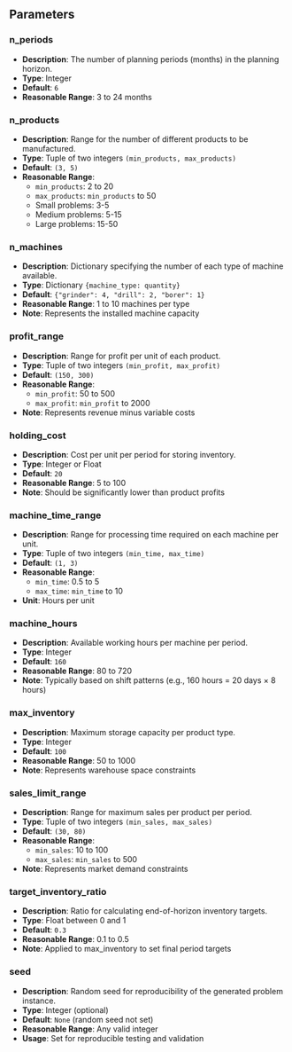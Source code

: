 ## Parameters

### n_periods
- **Description**: The number of planning periods (months) in the planning horizon.
- **Type**: Integer
- **Default**: `6`
- **Reasonable Range**: 3 to 24 months

### n_products
- **Description**: Range for the number of different products to be manufactured.
- **Type**: Tuple of two integers `(min_products, max_products)`
- **Default**: `(3, 5)`
- **Reasonable Range**:
  - `min_products`: 2 to 20
  - `max_products`: `min_products` to 50
  - Small problems: 3-5
  - Medium problems: 5-15
  - Large problems: 15-50

### n_machines
- **Description**: Dictionary specifying the number of each type of machine available.
- **Type**: Dictionary `{machine_type: quantity}`
- **Default**: `{"grinder": 4, "drill": 2, "borer": 1}`
- **Reasonable Range**: 1 to 10 machines per type
- **Note**: Represents the installed machine capacity

### profit_range
- **Description**: Range for profit per unit of each product.
- **Type**: Tuple of two integers `(min_profit, max_profit)`
- **Default**: `(150, 300)`
- **Reasonable Range**:
  - `min_profit`: 50 to 500
  - `max_profit`: `min_profit` to 2000
- **Note**: Represents revenue minus variable costs

### holding_cost
- **Description**: Cost per unit per period for storing inventory.
- **Type**: Integer or Float
- **Default**: `20`
- **Reasonable Range**: 5 to 100
- **Note**: Should be significantly lower than product profits

### machine_time_range
- **Description**: Range for processing time required on each machine per unit.
- **Type**: Tuple of two integers `(min_time, max_time)`
- **Default**: `(1, 3)`
- **Reasonable Range**:
  - `min_time`: 0.5 to 5
  - `max_time`: `min_time` to 10
- **Unit**: Hours per unit

### machine_hours
- **Description**: Available working hours per machine per period.
- **Type**: Integer
- **Default**: `160`
- **Reasonable Range**: 80 to 720
- **Note**: Typically based on shift patterns (e.g., 160 hours = 20 days × 8 hours)

### max_inventory
- **Description**: Maximum storage capacity per product type.
- **Type**: Integer
- **Default**: `100`
- **Reasonable Range**: 50 to 1000
- **Note**: Represents warehouse space constraints

### sales_limit_range
- **Description**: Range for maximum sales per product per period.
- **Type**: Tuple of two integers `(min_sales, max_sales)`
- **Default**: `(30, 80)`
- **Reasonable Range**:
  - `min_sales`: 10 to 100
  - `max_sales`: `min_sales` to 500
- **Note**: Represents market demand constraints

### target_inventory_ratio
- **Description**: Ratio for calculating end-of-horizon inventory targets.
- **Type**: Float between 0 and 1
- **Default**: `0.3`
- **Reasonable Range**: 0.1 to 0.5
- **Note**: Applied to max_inventory to set final period targets

### seed
- **Description**: Random seed for reproducibility of the generated problem instance.
- **Type**: Integer (optional)
- **Default**: `None` (random seed not set)
- **Reasonable Range**: Any valid integer
- **Usage**: Set for reproducible testing and validation